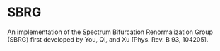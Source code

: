 # SBRG
An implementation of the Spectrum Bifurcation Renormalization Group (SBRG) first developed by You, Qi, and Xu [Phys. Rev. B 93, 104205].
